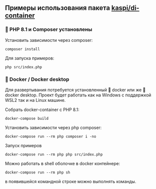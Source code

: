 ## Примеры использования пакета [kaspi/di-container](https://github.com/agdobrynin/di-container)

### 📃 PHP 8.1 и Composer установлены

Установить зависимости через composer:
```shell
composer install
```

Для запуска примеров:
```shell
php src/index.php
```

### 🐳 Docker / Docker desktop

Для развертывания потребуется установленный 🐳 docker
или же 🐋 docker desktop.
Проект будет работать как на Windows с поддержкой WSL2 так и на Linux машине.

Собрать docker-container c PHP 8.1:
```shell
docker-compose build
```
Установить зависимости через php composer:
```shell
docker-compose run --rm php composer i -no
```

Запуск примеров
```shell
docker-compose run --rm php php src/index.php
```

Можно работать в shell оболочке в docker контейнере:
```shell
docker-compose run --rm php sh
```
в появившейся командной строке можно выполнять команды.
